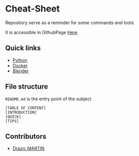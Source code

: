 # Cheat-Sheet
Repository serve as a reminder for some commands and tools

It is accessible in GithubPage [Here](https://drazicmartin.github.io/cheat-sheet/)

## Quick links
 - [Python](python/snippet.md)
 - [Docker](docker/README.md)
 - [Blender](blender/README.md)

## File structure
`README.md` is the entry point of the subject
```
[TABLE OF CONTENT]
[INTRODUCTION]
[QUICK]
[TIPS]
```

## Contributors
  - [Drazic MARTIN](https://github.com/drazicmartin)
